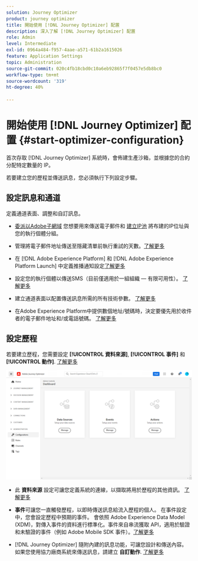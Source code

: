```yaml
---
solution: Journey Optimizer
product: journey optimizer
title: 開始使用 [!DNL Journey Optimizer] 配置
description: 深入了解 [!DNL Journey Optimizer] 配置
role: Admin
level: Intermediate
exl-id: 0964a484-f957-4aae-a571-61b2a1615026
feature: Application Settings
topic: Administration
source-git-commit: 020c4fb18cbd0c10a6eb92865f7f0457e5db8bc0
workflow-type: tm+mt
source-wordcount: '319'
ht-degree: 40%

---
```



# 開始使用 [!DNL Journey Optimizer] 配置 {#start-optimizer-configuration}

首次存取 [!DNL Journey Optimizer] 系統時，會佈建生產沙箱，並根據您的合約分配特定數量的 IP。

若要建立您的歷程並傳送訊息，您必須執行下列設定步驟。

## 設定訊息和通道

定義通道表面、調整和自訂訊息。

* [委派以Adobe子網域](about-subdomain-delegation.md) 您想要用來傳送電子郵件和 [建立IP池](ip-pools.md) 將布建的IP位址與您的執行個體分組。

* 管理將電子郵件地址傳送至隱藏清單前執行重試的天數。[了解更多](manage-suppression-list.md)

* 在 [!DNL Adobe Experience Platform] 和 [!DNL Adobe Experience Platform Launch] 中定義推播通知設定[了解更多](../push/push-gs.md)

   <!--* Understand the push notification flow. [Learn more](../push/push-gs.md)-->

* 設定您的執行個體以傳送SMS（目前僅適用於一組組織 — 有限可用性）。 [了解更多](../sms/sms-configuration.md)

* 建立通道表面以配置傳送訊息所需的所有技術參數。 [了解更多](channel-surfaces.md)

* 在Adobe Experience Platform中提供數個地址/號碼時，決定要優先用於收件者的電子郵件地址和/或電話號碼。 [了解更多](primary-email-addresses.md)

## 設定歷程

若要建立歷程，您需要設定 **[!UICONTROL 資料來源]**, **[!UICONTROL 事件]** 和 **[!UICONTROL 動作]**. [了解更多](about-data-sources-events-actions.md)

![](assets/admin-menu.png)

* 此 **資料來源** 設定可讓您定義系統的連線，以擷取將用於歷程的其他資訊。 [了解更多](../datasource/about-data-sources.md)

* **事件**&#x200B;可讓您一直觸發歷程，以即時傳送訊息給流入歷程的個人。 在事件設定中，您會設定歷程中預期的事件。 會依照 Adobe Experience Data Model (XDM)，對傳入事件的資料進行標準化。事件來自串流獲取 API，適用於驗證和未驗證的事件（例如 Adobe Mobile SDK 事件）。[了解更多](../event/about-events.md)

* [!DNL Journey Optimizer] 隨附內建的訊息功能，可讓您設計和傳送內容。 如果您使用協力廠商系統來傳送訊息，請建立 **自訂動作**. [了解更多](../action/action.md)